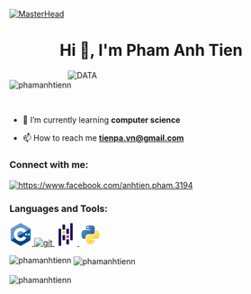 [![MasterHead](https://media.licdn.com/dms/image/C4D12AQESj72-s5gEKg/article-cover_image-shrink_720_1280/0/1626753867110?e=2147483647&v=beta&t=JOALVxWjySgR37iCdRMhNGmpCyYYDXlPdWk212JXdII)](https://rishavchanda.io)
<h1 align="center">Hi 👋, I'm Pham Anh Tien</h1>
<img align="right" alt="DATA" width="400" src="https://miro.medium.com/v2/resize:fit:1400/1*ei_Ce5ZqUHkhF9N1oku3Hg.gif">

<p align="left"> <img src="https://komarev.com/ghpvc/?username=phamanhtienn&label=Profile%20views&color=0e75b6&style=flat" alt="phamanhtienn" /> </p>

<p align="left"> <a href="https://twitter.com/" target="blank"><img src="" alt="" /></a> </p>

- 🌱 I’m currently learning **computer science**

- 📫 How to reach me **tienpa.vn@gmail.com**

<h3 align="left">Connect with me:</h3>
<p align="left">
<a href="https://fb.com/https://www.facebook.com/anhtien.pham.3194" target="blank"><img align="center" src="https://raw.githubusercontent.com/rahuldkjain/github-profile-readme-generator/master/src/images/icons/Social/facebook.svg" alt="https://www.facebook.com/anhtien.pham.3194" height="30" width="40" /></a>
</p>

<h3 align="left">Languages and Tools:</h3>
<p align="left"> <a href="https://www.w3schools.com/cpp/" target="_blank" rel="noreferrer"> <img src="https://raw.githubusercontent.com/devicons/devicon/master/icons/cplusplus/cplusplus-original.svg" alt="cplusplus" width="40" height="40"/> </a> <a href="https://git-scm.com/" target="_blank" rel="noreferrer"> <img src="https://www.vectorlogo.zone/logos/git-scm/git-scm-icon.svg" alt="git" width="40" height="40"/> </a> <a href="https://pandas.pydata.org/" target="_blank" rel="noreferrer"> <img src="https://raw.githubusercontent.com/devicons/devicon/2ae2a900d2f041da66e950e4d48052658d850630/icons/pandas/pandas-original.svg" alt="pandas" width="40" height="40"/> </a> <a href="https://www.python.org" target="_blank" rel="noreferrer"> <img src="https://raw.githubusercontent.com/devicons/devicon/master/icons/python/python-original.svg" alt="python" width="40" height="40"/> </a> </p>

<p><img align="left" src="https://github-readme-stats.vercel.app/api/top-langs?username=phamanhtienn&show_icons=true&locale=en&layout=compact" alt="phamanhtienn" /></p>

<p>&nbsp;<img align="center" src="https://github-readme-stats.vercel.app/api?username=phamanhtienn&show_icons=true&locale=en" alt="phamanhtienn" /></p>

<p><img align="center" src="https://github-readme-streak-stats.herokuapp.com/?user=phamanhtienn&" alt="phamanhtienn" /></p>
